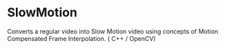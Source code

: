 # SlowMotion
Converts a regular video into Slow Motion video using concepts of Motion Compensated Frame Interpolation. ( C++ / OpenCV)

